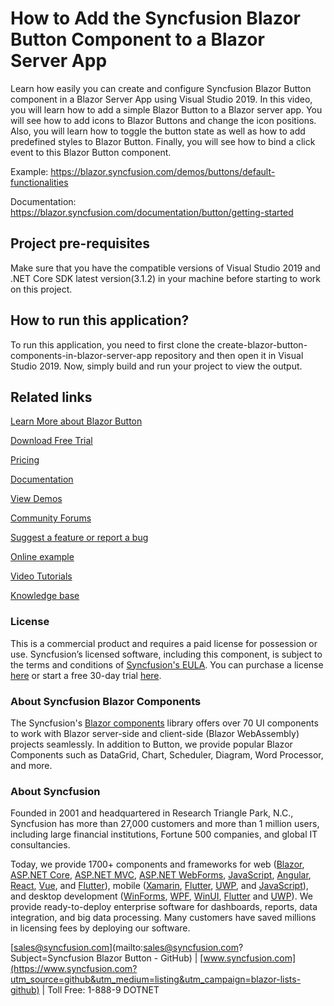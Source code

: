 # How to Add the Syncfusion Blazor Button Component to a Blazor Server App  

Learn how easily you can create and configure Syncfusion Blazor Button component in a Blazor Server App using Visual Studio 2019. In this video, you will learn how to add a simple Blazor Button to a Blazor server app. You will see how to add icons to Blazor Buttons and change the icon positions. Also, you will learn how to toggle the button state as well as how to add predefined styles to Blazor Button. Finally, you will see how to bind a click event to this Blazor Button component.
 
Example: https://blazor.syncfusion.com/demos/buttons/default-functionalities

Documentation: https://blazor.syncfusion.com/documentation/button/getting-started

## Project pre-requisites
Make sure that you have the compatible versions of Visual Studio 2019 and .NET Core SDK latest version(3.1.2) in your machine before starting to work on this project.

## How to run this application?
To run this application, you need to first clone the create-blazor-button-components-in-blazor-server-app repository and then open it in Visual Studio 2019. Now, simply build and run your project to view the output.

## Related links

[Learn More about Blazor Button ](https://www.syncfusion.com/blazor-components/blazor-button?utm_source=github&utm_medium=listing&utm_campaign=blazor-button-github-samples)

[Download Free Trial](https://www.syncfusion.com/downloads/blazor?utm_source=github&utm_medium=listing&utm_campaign=blazor-button-github-samples)

[Pricing](https://www.syncfusion.com/sales/products/blazor?utm_source=github&utm_medium=listing&utm_campaign=blazor-button-github-samples)

[Documentation](https://blazor.syncfusion.com/documentation/button/getting-started?utm_source=github&utm_medium=listing&utm_campaign=blazor-button-github-samples)

[View Demos](https://github.com/SyncfusionExamples/create-blazor-buttons-component-in-blazor-server-app?utm_source=github&utm_medium=listing&utm_campaign=blazor-button-github-samples)

[Community Forums](https://www.syncfusion.com/forums/blazor-components?utm_source=github&utm_medium=listing&utm_campaign=blazor-button-github-samples)

[Suggest a feature or report a bug](https://www.syncfusion.com/feedback/blazor-components?utm_source=github&utm_medium=listing&utm_campaign=blazor-button-github-samples)

[Online example](https://blazor.syncfusion.com/demos/toolbar/default-functionalities?utm_source=github&utm_medium=listing&utm_campaign=blazor-button-github-samples)

[Video Tutorials](https://www.syncfusion.com/tutorial-videos/blazor/toolbar?utm_source=github&utm_medium=listing&utm_campaign=blazor-button-github-samples)

[Knowledge base](https://www.syncfusion.com/kb/blazor-components?utm_source=github&utm_medium=listing&utm_campaign=blazor-button-github-samples)


### License

This is a commercial product and requires a paid license for possession or use. Syncfusion’s licensed software, including this component, is subject to the terms and conditions of [Syncfusion's EULA](https://www.syncfusion.com/eula/es/?utm_source=github&utm_medium=listing&utm_campaign=blazor-lists-github). You can purchase a license [here](https://www.syncfusion.com/sales/products?utm_source=github&utm_medium=listing&utm_campaign=blazor-lists-github) or start a free 30-day trial [here](https://www.syncfusion.com/account/manage-trials/start-trials?utm_source=github&utm_medium=listing&utm_campaign=blazor-lists-github).

### About Syncfusion Blazor Components
The Syncfusion's [Blazor components](https://www.syncfusion.com/blazor-components) library offers over 70 UI components to work with Blazor server-side and client-side (Blazor WebAssembly) projects seamlessly. In addition to Button, we provide popular Blazor Components such as DataGrid, Chart, Scheduler, Diagram, Word Processor, and more.


### About Syncfusion

Founded in 2001 and headquartered in Research Triangle Park, N.C., Syncfusion has more than 27,000 customers and more than 1 million users, including large financial institutions, Fortune 500 companies, and global IT consultancies.
 
Today, we provide 1700+ components and frameworks for web ([Blazor](https://www.syncfusion.com/blazor-components?utm_source=github&utm_medium=listing&utm_campaign=blazor-lists-github), [ASP.NET Core](https://www.syncfusion.com/aspnet-core-ui-controls?utm_source=github&utm_medium=listing&utm_campaign=blazor-lists-github), [ASP.NET MVC](https://www.syncfusion.com/aspnet-mvc-ui-controls?utm_source=github&utm_medium=listing&utm_campaign=blazor-lists-github), [ASP.NET WebForms](https://www.syncfusion.com/jquery/aspnet-webforms-ui-controls?utm_source=github&utm_medium=listing&utm_campaign=blazor-lists-github), [JavaScript](https://www.syncfusion.com/javascript-ui-controls?utm_source=github&utm_medium=listing&utm_campaign=blazor-lists-github), [Angular](https://www.syncfusion.com/angular-ui-components?utm_source=github&utm_medium=listing&utm_campaign=blazor-lists-github), [React](https://www.syncfusion.com/react-ui-components?utm_source=github&utm_medium=listing&utm_campaign=blazor-lists-github), [Vue](https://www.syncfusion.com/vue-ui-components?utm_source=github&utm_medium=listing&utm_campaign=blazor-lists-github), and [Flutter](https://www.syncfusion.com/flutter-widgets?utm_source=github&utm_medium=listing&utm_campaign=blazor-lists-github)), mobile ([Xamarin](https://www.syncfusion.com/xamarin-ui-controls?utm_source=github&utm_medium=listing&utm_campaign=blazor-lists-github), [Flutter](https://www.syncfusion.com/flutter-widgets?utm_source=github&utm_medium=listing&utm_campaign=blazor-lists-github), [UWP](https://www.syncfusion.com/uwp-ui-controls?utm_source=github&utm_medium=listing&utm_campaign=blazor-lists-github), and [JavaScript](https://www.syncfusion.com/javascript-ui-controls?utm_source=github&utm_medium=listing&utm_campaign=blazor-lists-github)), and desktop development ([WinForms](https://www.syncfusion.com/winforms-ui-controls?utm_source=github&utm_medium=listing&utm_campaign=blazor-lists-github), [WPF](https://www.syncfusion.com/wpf-controls?utm_source=github&utm_medium=listing&utm_campaign=blazor-lists-github), [WinUI](https://www.syncfusion.com/winui-controls?utm_source=github&utm_medium=listing&utm_campaign=blazor-lists-github), [Flutter](https://www.syncfusion.com/flutter-widgets?utm_source=github&utm_medium=listing&utm_campaign=blazor-lists-github) and [UWP](https://www.syncfusion.com/uwp-ui-controls?utm_source=github&utm_medium=listing&utm_campaign=blazor-lists-github)). We provide ready-to-deploy enterprise software for dashboards, reports, data integration, and big data processing. Many customers have saved millions in licensing fees by deploying our software.

[sales@syncfusion.com](mailto:sales@syncfusion.com?Subject=Syncfusion Blazor Button - GitHub) | [www.syncfusion.com](https://www.syncfusion.com?utm_source=github&utm_medium=listing&utm_campaign=blazor-lists-github) | Toll Free: 1-888-9 DOTNET
